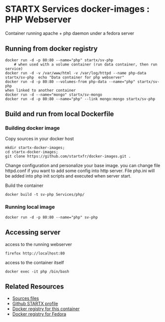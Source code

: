# STARTX Services docker-images : PHP Webserver

Container running apache + php daemon under a fedora server

## Running from docker registry

	docker run -d -p 80:80 --name="php" startx/sv-php
        # when used with a volume container (run data container, then run service)
	docker run -d -v /var/www/html -v /var/log/httpd --name php-data startx/sv-php  echo "Data container for php webserver"
	docker run -d -p 80:80 --volumes-from php-data --name="php" startx/sv-php
	when linked to another container
	docker run -d --name="mongo" startx/sv-mongo
	docker run -d -p 80:80 --name="php" --link mongo:mongo startx/sv-php

## Build and run from local Dockerfile
### Building docker image
Copy sources in your docker host 

	mkdir startx-docker-images; 
	cd startx-docker-images;
	git clone https://github.com/startxfr/docker-images.git .

Change configuration and personalize your base image. you can change file httpd.conf if you want to add some config into http server. File php.ini will be added into php init scripts and executed when server start.

Build the container

	docker build -t sv-php Services/php/

### Running local image

	docker run -d -p 80:80 --name="php" sv-php

## Accessing server
access to the running webserver

	firefox http://localhost:80

access to the container itself

	docker exec -it php /bin/bash

## Related Resources
* [Sources files](https://github.com/startxfr/docker-images/tree/master/Services/php)
* [Github STARTX profile](https://github.com/startxfr/docker-images)
* [Docker registry for this container](https://registry.hub.docker.com/u/startx/sv-php/)
* [Docker registry for Fedora](https://registry.hub.docker.com/u/fedora/)